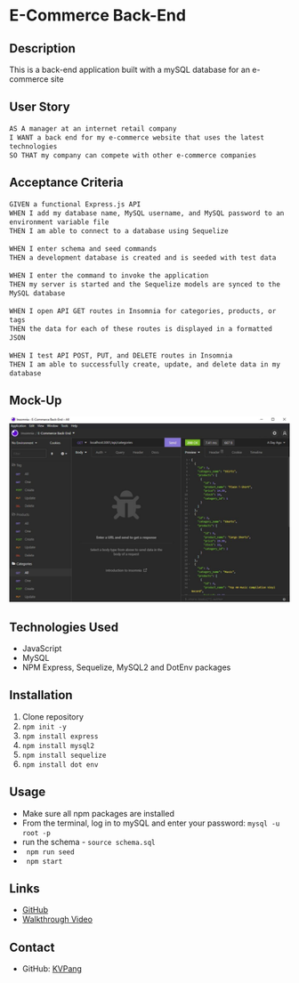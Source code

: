 # E-Commerce Back-End

## Description
This is a back-end application built with a mySQL database for an e-commerce site 

## User Story
```
AS A manager at an internet retail company
I WANT a back end for my e-commerce website that uses the latest technologies
SO THAT my company can compete with other e-commerce companies
```

## Acceptance Criteria
```
GIVEN a functional Express.js API
WHEN I add my database name, MySQL username, and MySQL password to an environment variable file
THEN I am able to connect to a database using Sequelize

WHEN I enter schema and seed commands
THEN a development database is created and is seeded with test data

WHEN I enter the command to invoke the application
THEN my server is started and the Sequelize models are synced to the MySQL database

WHEN I open API GET routes in Insomnia for categories, products, or tags
THEN the data for each of these routes is displayed in a formatted JSON

WHEN I test API POST, PUT, and DELETE routes in Insomnia
THEN I am able to successfully create, update, and delete data in my database
```

## Mock-Up
![screenshot](./images/insomnia.JPG)

## Technologies Used
- JavaScript
- MySQL
- NPM Express, Sequelize, MySQL2 and DotEnv packages 

## Installation
1. Clone repository
2. ``npm init -y``
3. ``npm install express``
4. ``npm install mysql2``
5. ``npm install sequelize``
6. ``npm install dot env``

## Usage
- Make sure all npm packages are installed 
- From the terminal, log in to mySQL and enter your password:
``mysql -u root -p``
- run the schema - ``source schema.sql``
- `` npm run seed``
- `` npm start``

## Links 
- [GitHub](https://github.com/KVPang/e-commerce-back-end)
- [Walkthrough Video](https://drive.google.com/file/d/1R116ySE6aLHRLgqUUyah5vyOGUmevZdu/view)

## Contact 
- GitHub: [KVPang](https://github.com/KVPang)